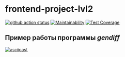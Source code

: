# frontend-project-lvl2

[![github action status](https://github.com/kmdrozdov/frontend-project-lvl2/workflows/CI/badge.svg)](https://github.com/kmdrozdov/frontend-project-lvl2/actions)
[![Maintainability](https://api.codeclimate.com/v1/badges/8254f1b2b62040b80efd/maintainability)](https://codeclimate.com/github/kmdrozdov/frontend-project-lvl2/maintainability)
[![Test Coverage](https://api.codeclimate.com/v1/badges/8254f1b2b62040b80efd/test_coverage)](https://codeclimate.com/github/kmdrozdov/frontend-project-lvl2/test_coverage)

## Пример работы программы *gendiff*

[![asciicast](https://asciinema.org/a/WYSiGzzinkraijID0C7IoYY0Z.svg)](https://asciinema.org/a/WYSiGzzinkraijID0C7IoYY0Z) 
